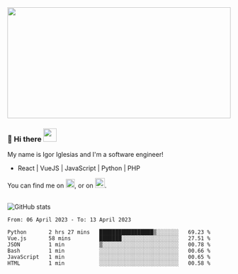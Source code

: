 <img src="https://c.tenor.com/KjVxfRrrncUAAAAd/matrix.gif" width="100%" height="250px">

### 🔭 Hi there <img src="https://raw.githubusercontent.com/MartinHeinz/MartinHeinz/master/wave.gif" width="30px">


My name is Igor Iglesias and I'm a software engineer!
<br>

<ul>
  <li> React | VueJS | JavaScript | Python | PHP </li>
</ul>
You can find me on <a href="https://twitter.com/IgorIglesias5"><img src="https://i.imgur.com/JLLlB5S.png" width="20px"></a>, or on <a href="https://www.linkedin.com/in/igor-iglesias-62478428/"><img src="https://i.imgur.com/PXyIkWx.png" width="22px"></a>.

<br>
<br>

![GitHub stats](https://github-readme-stats.vercel.app/api?username=igoiglesias&show_icons=true&count_private=true&theme=chartreuse-dark&hide_title=true)

<!--START_SECTION:waka-->

```text
From: 06 April 2023 - To: 13 April 2023

Python       2 hrs 27 mins   █████████████████▒░░░░░░░   69.23 %
Vue.js       58 mins         ███████░░░░░░░░░░░░░░░░░░   27.51 %
JSON         1 min           ▒░░░░░░░░░░░░░░░░░░░░░░░░   00.78 %
Bash         1 min           ░░░░░░░░░░░░░░░░░░░░░░░░░   00.66 %
JavaScript   1 min           ░░░░░░░░░░░░░░░░░░░░░░░░░   00.65 %
HTML         1 min           ░░░░░░░░░░░░░░░░░░░░░░░░░   00.58 %
```

<!--END_SECTION:waka-->
